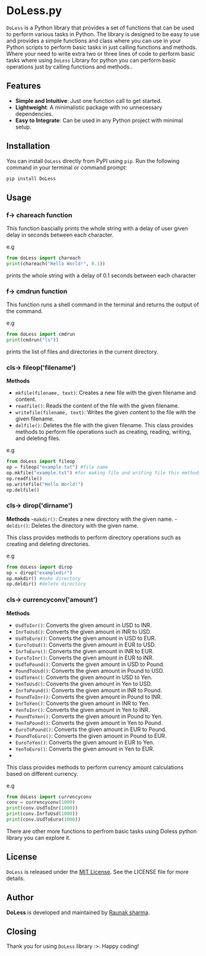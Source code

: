 # DoLess.py

`DoLess` is a Python library that provides a set of functions that can be used to perform various tasks in Python.
The library is designed to be easy to use and provides a simple functions and class where you can use in your Python scripts to perform basic tasks in just calling functions and methods. Where your need to write extra two or three lines of code to perform basic tasks where using `DoLess` Library for python you can perform basic operations just by calling functions and methods..

## Features
- **Simple and Intuitive**: Just one function call to get started.
- **Lightweight**: A minimalistic package with no unnecessary dependencies.
- **Easy to Integrate**: Can be used in any Python project with minimal setup.

## Installation

You can install `DoLess` directly from PyPI using `pip`. Run the following command in your terminal or command prompt:

```bash
pip install DoLess
```
## Usage

### f-> chareach function
This function bascially prints the whole string with a delay of user given delay in seconds between each character.

e.g
```python
from doLess import chareach
print(chareach("Hello World!", 0.1)) 
```
prints the whole string with a delay of 0.1 seconds between each character

### f-> cmdrun function
This function runs a shell command in the terminal and returns the output of the command.

e.g
```python
from doLess import cmdrun
print(cmdrun("ls"))
```
prints the list of files and directories in the current directory.

### cls-> fileop('filename')
**Methods**
- `mkfile(filename, text)`: Creates a new file with the given filename and content.
- `readfile()`: Reads the content of the file with the given filename.
- `writefile(filename, text)`: Writes the given content to the file with the given filename.
- `delfile()`: Deletes the file with the given filename.
This class provides methods to perform file operations such as creating, reading, writing, and deleting files.

e.g
```python
from doLess import fileop
op = fileop("example.txt") #file name
op.mkfile("example.txt") #for making file and writing file this methods take one argument which is file content or text
op.readfile()
op.writefile("Hello World!")
op.delfile()
```
### cls-> dirop('dirname')
**Methods**
-`makdir()`: Creates a new directory with the given name.
-`deldir()`: Deletes the directory with the given name.

This class provides methods to perform directory operations such as creating and deleting directories.

e.g
```python
from doLess import dirop
op = dirop("exampledir")
op.makdir() #make directory
op.deldir() #delete directory
```
### cls-> currencyconv('amount')
**Methods**
- `UsdToInr()`: Converts the given amount in USD to INR.
- `InrToUsd()`: Converts the given amount in INR to USD.
- `UsdToEuro()`: Converts the given amount in USD to EUR.
- `EuroToUsd()`: Converts the given amount in EUR to USD.
- `InrToEuro()`: Converts the given amount in INR to EUR.
- `EuroToInr()`: Converts the given amount in EUR to INR.
- `UsdToPound()`: Converts the given amount in USD to Pound.
- `PoundToUsd()`: Converts the given amount in Pound to USD.
- `UsdToYen()`: Converts the given amount in USD to Yen.
- `YenToUsd()`: Converts the given amount in Yen to USD.
- `InrToPound()`: Converts the given amount in INR to Pound.
- `PoundToInr()`: Converts the given amount in Pound to INR.
- `InrToYen()`: Converts the given amount in INR to Yen.
- `YenToInr()`: Converts the given amount in Yen to INR.
- `PoundToYen()`: Converts the given amount in Pound to Yen.
- `YenToPound()`: Converts the given amount in Yen to Pound.
- `EuroToPound()`: Converts the given amount in EUR to Pound.
- `PoundToEuro()`: Converts the given amount in Pound to EUR.
- `EuroToYen()`: Converts the given amount in EUR to Yen.
- `YenToEuro()`: Converts the given amount in Yen to EUR.
- 
This class provides methods to perform currency amount calculations based on different currency.

e.g
```python
from doLess import currencyconv
conv = currencyconv(1000)
print(conv.UsdToInr(1000))
print(conv.InrToUsd(1000))
print(conv.UsdToEuro(1000))
```
There are other more functions to perfrom basic tasks using Doless python library you can explore it.

## License
`DoLess` is released under the [MIT License](https://opensource.org/licenses/MIT). See the LICENSE file for more details.


## Author
**DoLess** is developed and maintained by [Raunak sharma](https://github.com/CoderRony955).


## Closing
Thank you for using `DoLess` library :>. Happy coding!